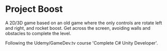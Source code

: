 # Project Boost

A 2D/3D game based on an old game where the only controls are rotate left and right, and rocket boost. Get across the screen, avoiding walls and obstacles to complete the level.

Following the Udemy/GameDev.tv course 'Complete C# Unity Developer'.